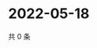 # 2022-05-18

共 0 条

<!-- BEGIN WEIBO -->
<!-- 最后更新时间 Wed May 18 2022 00:27:07 GMT+0800 (China Standard Time) -->

<!-- END WEIBO -->
